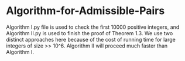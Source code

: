 # Algorithm-for-Admissible-Pairs

Algorithm I.py file is used to check the first 10000 positive integers, and Algorithm II.py is used to finish the proof of Theorem 1.3. We use two distinct approaches here because of the cost of running time for large integers of size >> 10^6. Algorithm II will proceed much faster than Algorithm I.   
